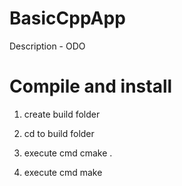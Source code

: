 # BasicCppApp

Description - ODO

# Compile and install

1. create build folder 

2. cd to build folder

3. execute cmd cmake .

4. execute cmd make

 